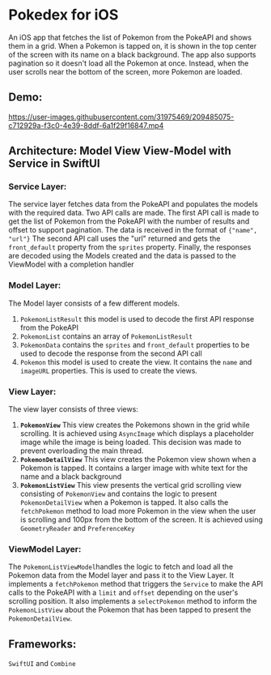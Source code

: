 # Pokedex for iOS


An iOS app that fetches the list of Pokemon from the PokeAPI and shows them in a grid. When a Pokemon is tapped on, it is shown in the top center of the screen with its name on a black background. The app also supports pagination so it doesn't load all the Pokemon at once. Instead, when the user scrolls near the bottom of the screen, more Pokemon are loaded.

## Demo:
https://user-images.githubusercontent.com/31975469/209485075-c712929a-f3c0-4e39-8ddf-6a1f29f16847.mp4

## Architecture: Model View View-Model with Service in SwiftUI
### Service Layer:
The service layer fetches data from the PokeAPI and populates the models with the required data. Two API calls are made.
The first API call is made to get the list of Pokemon from the PokeAPI with the number of results and offset to support pagination. The data is received in the format of `{"name", "url"}`
The second API call uses the "url" returned and gets the `front_default` property from the `sprites` property.
Finally, the responses are decoded using the Models created and the data is passed to the ViewModel with a completion handler

### Model Layer:
The Model layer consists of a few different models.
1. `PokemonListResult` this model is used to decode the first API response from the PokeAPI
2. `PokemonList` contains an array of `PokemonListResult`
3. `PokemonData` contains the `sprites` and `front_default` properties to be used to decode the response from the second API call
4. `Pokemon` this model is used to create the view. It contains the `name` and `imageURL` properties. This is used to create the views.

### View Layer:
The view layer consists of three views:
1. **`PokemonView`**
  This view creates the Pokemons shown in the grid while scrolling. It is achieved using `AsyncImage` which displays a placeholder image while the image is being loaded. This decision was made to prevent overloading the main thread.
2. **`PokemonDetailView`**
  This view creates the Pokemon view shown when a Pokemon is tapped. It contains a larger image with white text for the name and a black background
3. **`PokemonListView`**
  This view presents the vertical grid scrolling view consisting of `PokemonView` and contains the logic to present `PokemonDetailView` when a Pokemon is tapped. It also calls the `fetchPokemon` method to load more Pokemon in the view when the user is scrolling and 100px from the bottom of the screen. It is achieved using `GeometryReader` and `PreferenceKey`
  
  ### ViewModel Layer:
  The `PokemonListViewModel`handles the logic to fetch and load all the Pokemon data from the Model layer and pass it to the View Layer.
It implements a `fetchPokemon` method that triggers the `Service` to make the API calls to the PokeAPI with a `limit` and `offset` depending on the user's scrolling position.
It also implements a `selectPokemon` method to inform the `PokemonListView` about the Pokemon that has been tapped to present the `PokemonDetailView`.

## Frameworks:
`SwiftUI` and `Combine`
